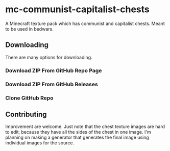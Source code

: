 # mc-communist-capitalist-chests
A Minecraft texture pack which has communist and capitalist chests. Meant to be used in bedwars.

## Downloading
There are many options for downloading.

### Download ZIP From GitHub Repo Page

### Download ZIP From GitHub Releases

### Clone GitHub Repo

## Contributing
Improvement are welcome. Just note that the chest texture images are hard to edit, because they have all the sides of the chest in one image. I'm planning on making a generator that generates the final image using individual images for the source.
